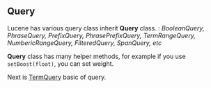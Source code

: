 ## Query

Lucene has various query class inherit **Query** class. : *BooleanQuery, PhraseQuery, PrefixQuery, PhrasePrefixQuery, TermRangeQuery, NumbericRangeQuery, FilteredQuery, SpanQuery, etc*

**Query** class has many helper methods, for example if you use `setBoost(float)`, you can set weight.

Next is [TermQuery](https://github.com/HIPERCUBE/LuceneInActionStudy/blob/master/book/CoreSearchingClasses/TermQuery.md) basic of query.
